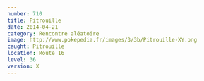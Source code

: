 ```yaml
---
number: 710
title: Pitrouille
date: 2014-04-21
category: Rencontre aléatoire
image: http://www.pokepedia.fr/images/3/3b/Pitrouille-XY.png
caught: Pitrouille
location: Route 16
level: 36
version: X
---
```

